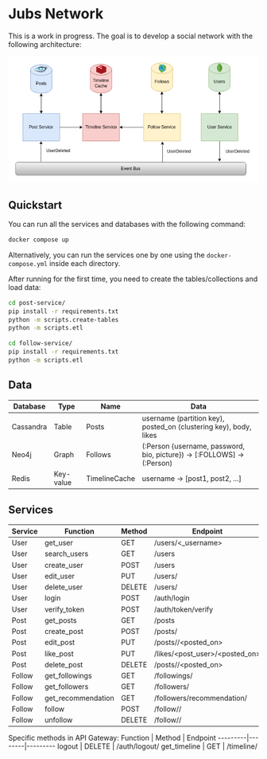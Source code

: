 # Jubs Network
This is a work in progress. The goal is to develop a social network with the following architecture:

![Architecture](architecture.png)

## Quickstart
You can run all the services and databases with the following command:
```bash
docker compose up
```

Alternatively, you can run the services one by one using the `docker-compose.yml` inside each directory.

After running for the first time, you need to create the tables/collections and load data:
```bash
cd post-service/
pip install -r requirements.txt
python -m scripts.create-tables
python -m scripts.etl
```

```bash
cd follow-service/
pip install -r requirements.txt
python -m scripts.etl
```

## Data
 Database | Type | Name | Data
----------|------|------|-----
Cassandra | Table | Posts | username (partition key), posted_on (clustering key), body, likes
Neo4j | Graph | Follows | (:Person {username, password, bio, picture}) -> [:FOLLOWS] -> (:Person)
Redis | Key-value | TimelineCache | username -> [post1, post2, ...]

## Services
Service | Function | Method | Endpoint
--------|----------|--------|---------
User | get_user | GET | /users/<_username>
User | search_users | GET | /users
User | create_user | POST | /users
User | edit_user | PUT | /users/<username>
User | delete_user | DELETE | /users/<username>
User | login | POST | /auth/login
User | verify_token | POST | /auth/token/verify
Post | get_posts | GET | /posts
Post | create_post | POST | /posts/<username>
Post | edit_post | PUT | /posts/<username>/<posted_on>
Post | like_post | PUT | /likes/<post_user>/<posted_on>
Post | delete_post | DELETE | /posts/<username>/<posted_on>
Follow | get_followings | GET | /followings/<username>
Follow | get_followers | GET | /followers/<username>
Follow | get_recommendation | GET | /followers/recommendation/<username>
Follow | follow | POST | /follow/<username>/<followed>
Follow | unfollow | DELETE | /follow/<username>/<followed>

Specific methods in API Gateway:
Function | Method | Endpoint
---------|--------|---------
logout | DELETE | /auth/logout/<username>
get_timeline | GET | /timeline/<username>
